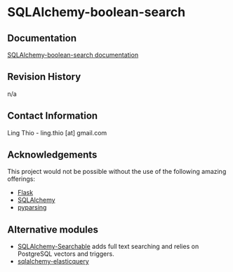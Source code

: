 # SQLAlchemy-boolean-search

## Documentation
[SQLAlchemy-boolean-search documentation](http://sqlalchemy-boolean-search.readthedocs.org/en/latest/)

## Revision History
n/a

## Contact Information
Ling Thio - ling.thio [at] gmail.com

## Acknowledgements
This project would not be possible without the use of the following amazing offerings:

* [Flask](http://flask.pocoo.org/)
* [SQLAlchemy](http://www.sqlalchemy.org/)
* [pyparsing](https://pyparsing.wikispaces.com/)

## Alternative modules
* [SQLAlchemy-Searchable](https://sqlalchemy-searchable.readthedocs.org/)
  adds full text searching and relies on PostgreSQL vectors and triggers.
* [sqlalchemy-elasticquery](https://github.com/loverajoel/sqlalchemy-elasticquery)

